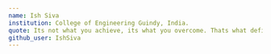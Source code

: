 ```yaml
---
name: Ish Siva 
institution: College of Engineering Guindy, India. 
quote: Its not what you achieve, its what you overcome. Thats what defines your career.
github_user: IshSiva
---
```

